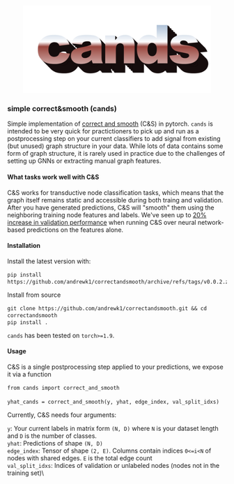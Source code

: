 <p align="center">
  <img src="https://github.com/andrewk1/correctandsmooth/raw/master/cands.png" height=200>
</p>

### simple correct&smooth (cands)

Simple implementation of [correct and smooth](https://arxiv.org/abs/2010.13993) (C&S) in pytorch.
`cands` is intended to be very quick for practictioners to pick up and run as a postprocessing step on your current classifiers to add signal from existing (but unused) graph structure in your data.
While lots of data contains some form of graph structure, it is rarely used in practice due to the challenges of setting up
GNNs or extracting manual graph features. 

#### What tasks work well with C&S
C&S works for transductive node classification tasks, which means that the graph itself remains static and accessible during
both traing and validation. After you have generated predictions, C&S will "smooth" them using the neighboring
training node features and labels. We've seen up to [20% increase in validation performance](https://medium.com/stanford-cs224w/c-s-use-the-graph-structure-in-your-data-with-prediction-post-processing-ec36adb6d6a1) when running C&S over neural network-based predictions on the features alone.

#### Installation
Install the latest version with:
```
pip install https://github.com/andrewk1/correctandsmooth/archive/refs/tags/v0.0.2.zip
```

Install from source
```
git clone https://github.com/andrewk1/correctandsmooth.git && cd correctandsmooth
pip install .
```

`cands` has been tested on `torch>=1.9`.

#### Usage
C&S is a single postprocessing step applied to your predictions, we expose it via a function
```
from cands import correct_and_smooth

yhat_cands = correct_and_smooth(y, yhat, edge_index, val_split_idxs)
```
Currently, C&S needs four arguments:

`y`: Your current labels in matrix form `(N, D)` where `N` is your dataset length and `D` is the number of classes.\
`yhat`: Predictions of shape `(N, D)`\
`edge_index`: Tensor of shape `(2, E)`. Columns contain indices `0<=i<N` of nodes with shared edges. `E` is the total edge count\
`val_split_idxs`: Indices of validation or unlabeled nodes (nodes not in the training set)\

